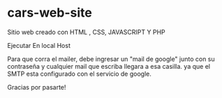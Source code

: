 # cars-web-site
Sitio web creado con HTML , CSS, JAVASCRIPT Y PHP

Ejecutar En local Host

Para que corra el mailer, debe ingresar un "mail de google" junto con su contraseña y cualquier mail que escriba llegara a esa casilla.
ya que el SMTP esta configurado con el servicio de google.

Gracias por pasarte!
